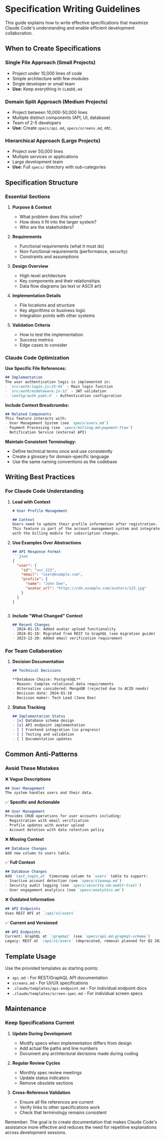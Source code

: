# Specification Writing Guidelines

This guide explains how to write effective specifications that maximize Claude Code's understanding and enable efficient development collaboration.

## When to Create Specifications

### Single File Approach (Small Projects)
- Project under 10,000 lines of code
- Simple architecture with few modules
- Single developer or small team
- **Use:** Keep everything in `CLAUDE.md`

### Domain Split Approach (Medium Projects)
- Project between 10,000-50,000 lines
- Multiple distinct components (API, UI, database)
- Team of 2-5 developers
- **Use:** Create `specs/api.md`, `specs/screens.md`, etc.

### Hierarchical Approach (Large Projects)
- Project over 50,000 lines
- Multiple services or applications
- Large development team
- **Use:** Full `specs/` directory with sub-categories

## Specification Structure

### Essential Sections

1. **Purpose & Context**
   - What problem does this solve?
   - How does it fit into the larger system?
   - Who are the stakeholders?

2. **Requirements**
   - Functional requirements (what it must do)
   - Non-functional requirements (performance, security)
   - Constraints and assumptions

3. **Design Overview**
   - High-level architecture
   - Key components and their relationships
   - Data flow diagrams (as text or ASCII art)

4. **Implementation Details**
   - File locations and structure
   - Key algorithms or business logic
   - Integration points with other systems

5. **Validation Criteria**
   - How to test the implementation
   - Success metrics
   - Edge cases to consider

### Claude Code Optimization

**Use Specific File References:**
```markdown
## Implementation
The user authentication logic is implemented in:
- `src/auth/login.js:25-45` - Main login function
- `src/auth/middleware.js:12` - JWT validation
- `config/auth.yaml:8` - Authentication configuration
```

**Include Context Breadcrumbs:**
```markdown
## Related Components
This feature interacts with:
- User Management System (see `specs/users.md`)
- Payment Processing (see `specs/billing.md:payment-flow`)
- Notification Service (external API)
```

**Maintain Consistent Terminology:**
- Define technical terms once and use consistently
- Create a glossary for domain-specific language
- Use the same naming conventions as the codebase

## Writing Best Practices

### For Claude Code Understanding

1. **Lead with Context**
   ```markdown
   # User Profile Management

   ## Context
   Users need to update their profile information after registration.
   This feature is part of the account management system and integrates
   with the billing module for subscription changes.
   ```

2. **Use Examples Over Abstractions**
   ```markdown
   ## API Response Format
   ```json
   {
     "user": {
       "id": "usr_123",
       "email": "user@example.com",
       "profile": {
         "name": "John Doe",
         "avatar_url": "https://cdn.example.com/avatars/123.jpg"
       }
     }
   }
   ```
   ```

3. **Include "What Changed" Context**
   ```markdown
   ## Recent Changes
   - 2024-01-15: Added avatar upload functionality
   - 2024-01-10: Migrated from REST to GraphQL (see migration guide)
   - 2023-12-20: Added email verification requirement
   ```

### For Team Collaboration

1. **Decision Documentation**
   ```markdown
   ## Technical Decisions
   
   **Database Choice: PostgreSQL**
   - Reason: Complex relational data requirements
   - Alternative considered: MongoDB (rejected due to ACID needs)
   - Decision date: 2024-01-10
   - Decision maker: Tech Lead (Jane Doe)
   ```

2. **Status Tracking**
   ```markdown
   ## Implementation Status
   - [x] Database schema design
   - [x] API endpoint implementation
   - [ ] Frontend integration (in progress)
   - [ ] Testing and validation
   - [ ] Documentation updates
   ```

## Common Anti-Patterns

### Avoid These Mistakes

❌ **Vague Descriptions**
```markdown
## User Management
The system handles users and their data.
```

✅ **Specific and Actionable**
```markdown
## User Management
Provides CRUD operations for user accounts including:
- Registration with email verification
- Profile updates with avatar upload
- Account deletion with data retention policy
```

❌ **Missing Context**
```markdown
## Database Changes
Add new column to users table.
```

✅ **Full Context**
```markdown
## Database Changes
Add `last_login_at` timestamp column to `users` table to support:
- Inactive account detection (see `specs/cleanup.md`)
- Security audit logging (see `specs/security.md:audit-trail`)
- User engagement analytics (see `specs/analytics.md`)
```

❌ **Outdated Information**
```markdown
## API Endpoints
Uses REST API at `/api/v1/users`
```

✅ **Current and Versioned**
```markdown
## API Endpoints
Current: GraphQL at `/graphql` (see `specs/api.md:graphql-schema`)
Legacy: REST at `/api/v1/users` (deprecated, removal planned for Q2 2024)
```

## Template Usage

Use the provided templates as starting points:

- `api.md` - For REST/GraphQL API documentation
- `screens.md` - For UI/UX specifications
- `.claude/templates/api-endpoint.md` - For individual endpoint docs
- `.claude/templates/screen-spec.md` - For individual screen specs

## Maintenance

### Keep Specifications Current

1. **Update During Development**
   - Modify specs when implementation differs from design
   - Add actual file paths and line numbers
   - Document any architectural decisions made during coding

2. **Regular Review Cycles**
   - Monthly spec review meetings
   - Update status indicators
   - Remove obsolete sections

3. **Cross-Reference Validation**
   - Ensure all file references are current
   - Verify links to other specifications work
   - Check that terminology remains consistent

Remember: The goal is to create documentation that makes Claude Code's assistance more effective and reduces the need for repetitive explanations across development sessions.